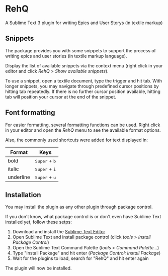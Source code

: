# RehQ
A Sublime Text 3 plugin for writing Epics and User Storys (in textile markup)

## Snippets

The package provides you with some snippets to support the process of writing epics and user stories (in textile markup language).

Display the list of available snippets via the context menu (right click in your editor and click _RehQ_ > _Show available snippets_).

To use a snippet, open a textile document, type the trigger and hit tab.
With longer snippets, you may navigate through predefined cursor positions by hitting tab repeatedly. If there is no further cursor position available, hitting tab will position your cursor at the end of the snippet.

## Font formatting

For easier formatting, several formatting functions can be used. Right click in your editor and open the _RehQ_ menu to see the available format options.

Also, the commonly used shortcuts were added for text displayed in:

Format | Keys
--- | ---
bold | <kbd>Super</kbd> + <kbd>b</kbd>
italic | <kbd>Super</kbd> + <kbd>i</kbd>
underline | <kbd>Super</kbd> + <kbd>u</kbd>


## Installation

You may install the plugin as any other plugin through package control.

If you don't know, what package control is or don't even have Sublime Text installed yet, follow these setps:

1. Download and install the [Sublime Text Editor](https://www.sublimetext.com/)
2. Open Sublime Text and install package control (click _tools_ > _Install Package Control_)
3. Open the Sublime Text Command Palette (_tools_ > _Command Palette..._)
4. Type "Install Package" and hit enter (_Package Control: Install Package_)
5. Wait for the plugins to load, search for "RehQ" and hit enter again

The plugin will now be installed.